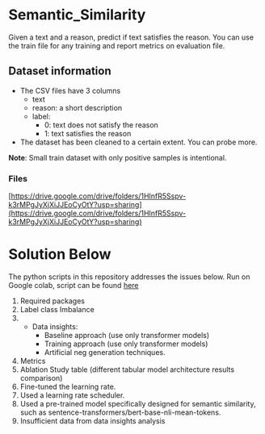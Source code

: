 # Semantic_Similarity
Given a text and a reason, predict if text satisfies the reason. You can use the train file for any training and report metrics on evaluation file.
## **Dataset information**

- The CSV files have 3 columns
    - text
    - reason: a short description
    - label:
        - 0: text does not satisfy the reason
        - 1: text satisfies the reason
- The dataset has been cleaned to a certain extent. You can probe more.

**Note**: Small train dataset with only positive samples is intentional.

### Files

[https://drive.google.com/drive/folders/1HInfR5Sspv-k3rMPgJyXjXiJJEoCyOtY?usp=sharing](https://drive.google.com/drive/folders/1HInfR5Sspv-k3rMPgJyXjXiJJEoCyOtY?usp=sharing)

# **Solution Below**
The python scripts in this repository addresses the issues below. Run on Google colab, script can be found [here](https://colab.research.google.com/drive/1QStZaOSnlBo2ct3p9gPAmtW4ehPWqkdK?usp=sharing)

1. Required packages
2. Label class Imbalance
3. - Data insights:
      - Baseline approach (use only transformer models)
      - Training approach (use only transformer models)
      - Artificial neg generation techniques.
4. Metrics 
5. Ablation Study table (different tabular model architecture results comparison)
6. Fine-tuned the learning rate.
7. Used a learning rate scheduler.
8. Used a pre-trained model specifically designed for semantic similarity, such as sentence-transformers/bert-base-nli-mean-tokens.
9. Insufficient data from data insights analysis
